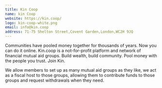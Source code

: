 ```yaml
---
title: Kin Coop
name: kin Coop
website: https://kin.coop/
logo: kin-coop-white.png
email: info@kin.coop
address: 71-75 Shelton Street,Covent Garden,London,WC2H 9JQ
---
```


Communities have pooled money together for thousands of years. Now you can do it online. 
Kin.coop is a not-for-profit platform and network of financial mutual aid groups.
Build wealth, build community. Pool money with the people you trust. Join Kin.

We allow members to set up as many mutual aid groups as they like, we act as a fiscal host to those groups, allowing them to contribute funds to those groups and request withdrawals when they need. 
